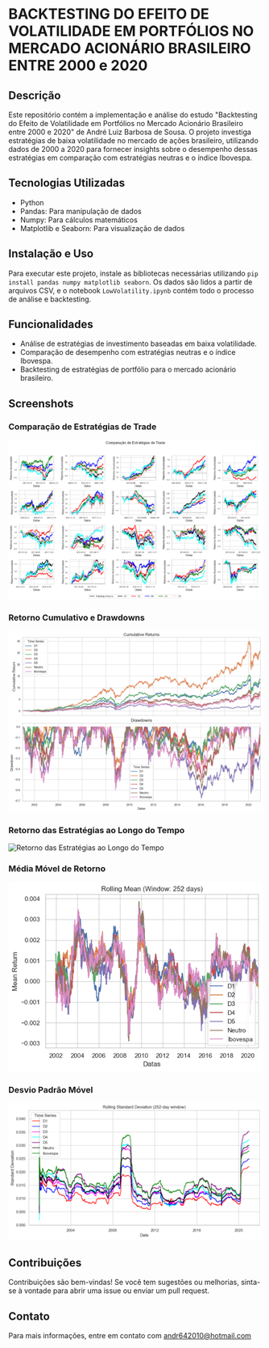 # BACKTESTING DO EFEITO DE VOLATILIDADE EM PORTFÓLIOS NO MERCADO ACIONÁRIO BRASILEIRO ENTRE 2000 e 2020

## Descrição
Este repositório contém a implementação e análise do estudo "Backtesting do Efeito de Volatilidade em Portfólios no Mercado Acionário Brasileiro entre 2000 e 2020" de André Luiz Barbosa de Sousa. O projeto investiga estratégias de baixa volatilidade no mercado de ações brasileiro, utilizando dados de 2000 a 2020 para fornecer insights sobre o desempenho dessas estratégias em comparação com estratégias neutras e o índice Ibovespa.

## Tecnologias Utilizadas
- Python
- Pandas: Para manipulação de dados
- Numpy: Para cálculos matemáticos
- Matplotlib e Seaborn: Para visualização de dados

## Instalação e Uso
Para executar este projeto, instale as bibliotecas necessárias utilizando `pip install pandas numpy matplotlib seaborn`. Os dados são lidos a partir de arquivos CSV, e o notebook `LowVolatility.ipynb` contém todo o processo de análise e backtesting.

## Funcionalidades
- Análise de estratégias de investimento baseadas em baixa volatilidade.
- Comparação de desempenho com estratégias neutras e o índice Ibovespa.
- Backtesting de estratégias de portfólio para o mercado acionário brasileiro.

## Screenshots

### Comparação de Estratégias de Trade
![Comparação de Estratégias de Trade](https://github.com/andrebarbosa27/lowvolatility/blob/master/Compara%C3%A7%C3%A3o%20de%20Estrat%C3%A9gias%20de%20Trade.png)

### Retorno Cumulativo e Drawdowns
![Cumulative Returns e Drawdowns](https://github.com/andrebarbosa27/lowvolatility/blob/master/Cumulative%20returns%20e%20drawdowns.png)

### Retorno das Estratégias ao Longo do Tempo
![Retorno das Estratégias ao Longo do Tempo](https://github.com/andrebarbosa27/lowvolatility/blob/master/Retorno%20das%20estrat%C3%A9gias%20ao%20longo%20do%20tempo.png)

### Média Móvel de Retorno
![Rolling Mean](https://github.com/andrebarbosa27/lowvolatility/blob/master/Rolling%20Mean.png)

### Desvio Padrão Móvel
![Rolling Standard Deviation](https://github.com/andrebarbosa27/lowvolatility/blob/master/Rolling%20std.png)

## Contribuições
Contribuições são bem-vindas! Se você tem sugestões ou melhorias, sinta-se à vontade para abrir uma issue ou enviar um pull request.

## Contato
Para mais informações, entre em contato com andr642010@hotmail.com
